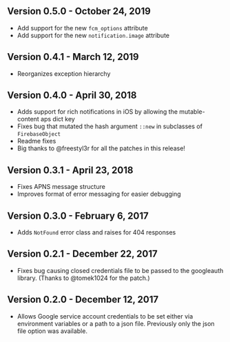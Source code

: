 ## Version 0.5.0 - October 24, 2019
* Add support for the new `fcm_options` attribute
* Add support for the new `notification.image` attribute

## Version 0.4.1 - March 12, 2019
* Reorganizes exception hierarchy

## Version 0.4.0 - April 30, 2018
* Adds support for rich notifications in iOS by allowing the mutable-content aps dict key
* Fixes bug that mutated the hash argument `::new` in subclasses of `FirebaseObject`
* Readme fixes
* Big thanks to @freestyl3r for all the patches in this release!

## Version 0.3.1 - April 23, 2018
* Fixes APNS message structure
* Improves format of error messaging for easier debugging

## Version 0.3.0 - February 6, 2017
* Adds `NotFound` error class and raises for 404 responses

## Version 0.2.1 - December 22, 2017
* Fixes bug causing closed credentials file to be passed to the googleauth library. (Thanks to
  @tomek1024 for the patch.)

## Version 0.2.0 - December 12, 2017

* Allows Google service account credentials to be set either via environment variables or a path to
  a json file. Previously only the json file option was available.
